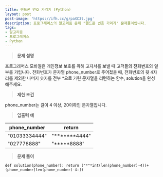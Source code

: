 ```yaml
---
title: 핸드폰 번호 가리기 (Python)
layout: post
post-image: 'https://ifh.cc/g/paXC3t.jpg'
description: 프로그래머스의 알고리즘 문제 "핸드폰 번호 가리기" 문제풀이입니다.
tags:
- 알고리즘
- 프로그래머스
- Python
---
```



>**문제 설명**

프로그래머스 모바일은 개인정보 보호를 위해 고지서를 보낼 때 고객들의 전화번호의 일부를 가립니다.
전화번호가 문자열 phone_number로 주어졌을 때, 전화번호의 뒷 4자리를 제외한 나머지 숫자를 전부 *으로 가린 문자열을 리턴하는 함수, solution을 완성해주세요.

>**제한 조건**


phone_number는 길이 4 이상,  20이하인 문자열입니다.


>**입출력 예**

| phone_number | return |
|--|--|
| "01033334444" | "*******4444" |
| "027778888" | "*****8888" |

>**문제 풀이**

	def solution(phone_number): return ("*"*int(len(phone_number)-4))+(phone_number[len(phone_number)-4:])



